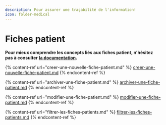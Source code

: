 ```yaml
---
description: Pour assurer une traçabilité de l'information!
icon: folder-medical
---
```


# Fiches patient

**Pour mieux comprendre les concepts liés aux fiches patient, n’hésitez pas à consulter** [**la documentation**](https://support.braver.net/pour-les-professionnels/fiches-patients)**.**

{% content-ref url="creer-une-nouvelle-fiche-patient.md" %}
[creer-une-nouvelle-fiche-patient.md](creer-une-nouvelle-fiche-patient.md)
{% endcontent-ref %}

{% content-ref url="archiver-une-fiche-patient.md" %}
[archiver-une-fiche-patient.md](archiver-une-fiche-patient.md)
{% endcontent-ref %}

{% content-ref url="modifier-une-fiche-patient.md" %}
[modifier-une-fiche-patient.md](modifier-une-fiche-patient.md)
{% endcontent-ref %}

{% content-ref url="filtrer-les-fiches-patients.md" %}
[filtrer-les-fiches-patients.md](filtrer-les-fiches-patients.md)
{% endcontent-ref %}
